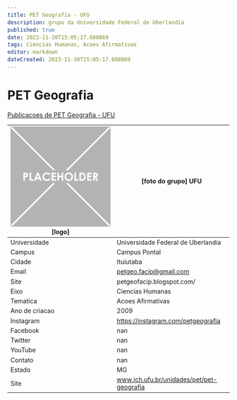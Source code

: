 ```yaml
---
title: PET Geografia - UFU
description: grupo da Universidade Federal de Uberlandia
published: true
date: 2023-11-30T15:05:17.608869
tags: Ciencias Humanas, Acoes Afirmativas
editor: markdown
dateCreated: 2023-11-30T15:05:17.608869
---
```


# PET Geografia

[Publicacoes de PET Geografia - UFU](/atividade/266PETGeografiaUFU/feed)

| ![placeholder.png](/placeholder.png) [logo] | [foto do grupo] UFU         |
| ------------------------------------------- | ------------------------------------------------- |
| Universidade                                | Universidade Federal de Uberlandia      |
| Campus                                      | Campus Pontal            |
| Cidade                                      | Ituiutaba             |
| Email                                       | petgeo.facip@gmail.com             |
| Site                                        | petgeofacip.blogspot.com/              |
| Eixo                                        | Ciencias Humanas              |
| Tematica                                    | Acoes Afirmativas          |
| Ano de criacao                              | 2009        |
| Instagram                                   | https://instagram.com/petgeografia         |
| Facebook                                    | nan          |
| Twitter                                     | nan           |
| YouTube                                     | nan           |
| Contato                                     | nan         |
| Estado                                      |  MG            |
| Site                                        | www.ich.ufu.br/unidades/pet/pet-geografia |
